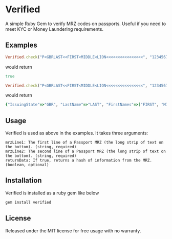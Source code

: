 Verified
========

A simple Ruby Gem to verify MRZ codes on passports. Useful if you need to meet KYC or Money Laundering requirements.

Examples
------

```ruby
Verified.check("P<GBRLAST<<FIRST<MIDDLE<LION<<<<<<<<<<<<<<<<", "1234567897GBR0001018M1001015<<<<<<<<<<<<<<00")
```

would return

```ruby
true
```

```ruby
Verified.check("P<GBRLAST<<FIRST<MIDDLE<LION<<<<<<<<<<<<<<<<", "1234567897GBR0001018M1001015<<<<<<<<<<<<<<00", true)
```

would return

```ruby
{"IssuingState"=>"GBR", "LastName"=>"LAST", "FirstNames"=>["FIRST", "MIDDLE", "LION"], "Number"=>"123456789", "Nationality"=>"GBR", "DateOfBirth"=>"000101", "Gender"=>"M", "ExpiryDate"=>"100101", "PersonalNumber"=>"<<<<<<<<<<<<<<"}
```

Usage
------

Verified is used as above in the examples. It takes three arguments:

```
mrzLine1: The first line of a Passport MRZ (the long strip of text on the bottom). (string, required)
mrzLine2: The second line of a Passport MRZ (the long strip of text on the bottom). (string, required)
returnData: If true, returns a hash of information from the MRZ. (boolean, optional)
```

Installation
------

Verified is installed as a ruby gem like below

```ruby
gem install verified
```

License
------

Released under the MIT license for free usage with no warranty.
